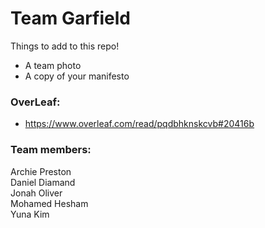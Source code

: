 # Team Garfield

Things to add to this repo!
- A team photo
- A copy of your manifesto

### OverLeaf: 
- https://www.overleaf.com/read/pqdbhknskcvb#20416b


### Team members:  
Archie Preston  
Daniel Diamand  
Jonah Oliver  
Mohamed Hesham  
Yuna Kim  
